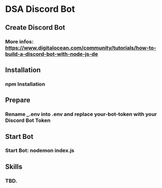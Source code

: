# DSA Discord Bot

## Create Discord Bot
### More infos: https://www.digitalocean.com/community/tutorials/how-to-build-a-discord-bot-with-node-js-de

## Installation
### npm Installation

## Prepare
### Rename _.env into .env and replace your-bot-token with your Discord Bot Token

## Start Bot
### Start Bot: nodemon index.js

## Skills
### TBD.
